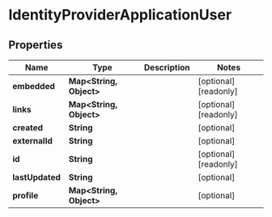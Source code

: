 

# IdentityProviderApplicationUser


## Properties

| Name | Type | Description | Notes |
|------------ | ------------- | ------------- | -------------|
|**embedded** | **Map&lt;String, Object&gt;** |  |  [optional] [readonly] |
|**links** | **Map&lt;String, Object&gt;** |  |  [optional] [readonly] |
|**created** | **String** |  |  [optional] |
|**externalId** | **String** |  |  [optional] |
|**id** | **String** |  |  [optional] [readonly] |
|**lastUpdated** | **String** |  |  [optional] |
|**profile** | **Map&lt;String, Object&gt;** |  |  [optional] |



